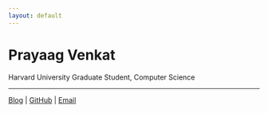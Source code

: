 ```yaml
---
layout: default
---
```


# Prayaag Venkat

Harvard University Graduate Student, Computer Science

 


___
[Blog](https://pkvasv.github.io/blog) | [GitHub](https://github.com/pkvasv) | [Email](mailto:pkvasv@gmail.com)
